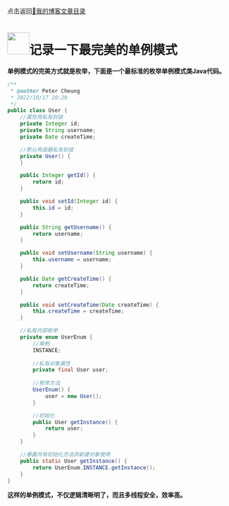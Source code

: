 点击返回[🔗我的博客文章目录](https://percheung.github.io/#/toc)

# <img src="https://percheung.github.io/blogImg/java.png" width="50px" alt="" />记录一下最完美的单例模式

**单例模式的完美方式就是枚举，下面是一个最标准的枚举单例模式类Java代码。**

```java
/**
 * @author Peter Cheung
 * 2022/10/17 20:29
 */
public class User {
    //属性用私有封装
    private Integer id;
    private String username;
    private Date createTime;

    //默认构造器私有封装
    private User() {
    }

    public Integer getId() {
        return id;
    }

    public void setId(Integer id) {
        this.id = id;
    }

    public String getUsername() {
        return username;
    }

    public void setUsername(String username) {
        this.username = username;
    }

    public Date getCreateTime() {
        return createTime;
    }

    public void setCreateTime(Date createTime) {
        this.createTime = createTime;
    }

    //私有内部枚举
    private enum UserEnum {
        //单例
        INSTANCE;
        
        //私有对象属性
        private final User user;
        
        //枚举方法
        UserEnum() {
            user = new User();
        }

        //初始化
        public User getInstance() {
            return user;
        }
    }

    //暴露共有初始化方法供新建对象使用
    public static User getInstance() {
        return UserEnum.INSTANCE.getInstance();
    }
}
```
**这样的单例模式，不仅逻辑清晰明了，而且多线程安全，效率高。**